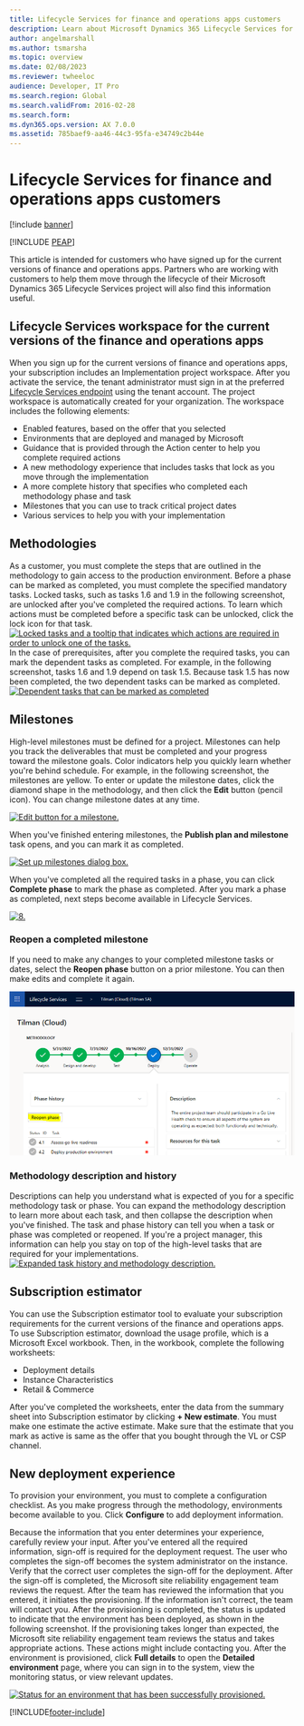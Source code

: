 ```yaml
---
title: Lifecycle Services for finance and operations apps customers
description: Learn about Microsoft Dynamics 365 Lifecycle Services for finance and operations apps customers, including methodologies and milestones.
author: angelmarshall
ms.author: tsmarsha
ms.topic: overview
ms.date: 02/08/2023
ms.reviewer: twheeloc
audience: Developer, IT Pro
ms.search.region: Global
ms.search.validFrom: 2016-02-28
ms.search.form:
ms.dyn365.ops.version: AX 7.0.0
ms.assetid: 785baef9-aa46-44c3-95fa-e34749c2b44e
---
```


# Lifecycle Services for finance and operations apps customers

[!include [banner](../includes/banner.md)]


[!INCLUDE [PEAP](../../../includes/peap-3.md)]

This article is intended for customers who have signed up for the current versions of finance and operations apps. Partners who are working with customers to help them move through the lifecycle of their Microsoft Dynamics 365 Lifecycle Services project will also find this information useful. 

## Lifecycle Services workspace for the current versions of the finance and operations apps

When you sign up for the current versions of finance and operations apps, your subscription includes an Implementation project workspace. After you activate the service, the tenant administrator must sign in at the preferred [Lifecycle Services endpoint](../deployment/deployment-options-geo.md#supported-geographies-and-endpoints) using the tenant account. The project workspace is automatically created for your organization. The workspace includes the following elements:

-   Enabled features, based on the offer that you selected
-   Environments that are deployed and managed by Microsoft
-   Guidance that is provided through the Action center to help you complete required actions
-   A new methodology experience that includes tasks that lock as you move through the implementation
-   A more complete history that specifies who completed each methodology phase and task
-   Milestones that you can use to track critical project dates
-   Various services to help you with your implementation

## Methodologies
As a customer, you must complete the steps that are outlined in the methodology to gain access to the production environment. Before a phase can be marked as completed, you must complete the specified mandatory tasks. Locked tasks, such as tasks 1.6 and 1.9 in the following screenshot, are unlocked after you've completed the required actions. To learn which actions must be completed before a specific task can be unlocked, click the lock icon for that task. [![Locked tasks and a tooltip that indicates which actions are required in order to unlock one of the tasks.](./media/1-1024x622.jpg)](./media/1.jpg) In the case of prerequisites, after you complete the required tasks, you can mark the dependent tasks as completed. For example, in the following screenshot, tasks 1.6 and 1.9 depend on task 1.5. Because task 1.5 has now been completed, the two dependent tasks can be marked as completed. [![Dependent tasks that can be marked as completed](./media/7.jpg)](./media/7.jpg)

## Milestones
High-level milestones must be defined for a project. Milestones can help you track the deliverables that must be completed and your progress toward the milestone goals. Color indicators help you quickly learn whether you're behind schedule. For example, in the following screenshot, the milestones are yellow. To enter or update the milestone dates, click the diamond shape in the methodology, and then click the **Edit** button (pencil icon). You can change milestone dates at any time. 

[![Edit button for a milestone.](./media/4-1024x619.jpg)](./media/4.jpg) 

When you've finished entering milestones, the **Publish plan and milestone** task opens, and you can mark it as completed. 

[![Set up milestones dialog box.](./media/5.jpg)](./media/5.jpg) 

When you've completed all the required tasks in a phase, you can click **Complete phase** to mark the phase as completed. After you mark a phase as completed, next steps become available in Lifecycle Services. 

[![8.](./media/8.jpg)](./media/7.jpg)

### Reopen a completed milestone
If you need to make any changes to your completed milestone tasks or dates, select the **Reopen phase** button on a prior milestone. You can then make edits and complete it again.

[![Screenshot of the Phase history and the Reopen phase button.](./media/lcs-reopenphase.png)](./media/lcs-reopenphase.png)

### Methodology description and history

Descriptions can help you understand what is expected of you for a specific methodology task or phase. You can expand the methodology description to learn more about each task, and then collapse the description when you've finished. The task and phase history can tell you when a task or phase was completed or reopened. If you're a project manager, this information can help you stay on top of the high-level tasks that are required for your implementations. [![Expanded task history and methodology description.](./media/2.jpg)](./media/2.jpg)

## Subscription estimator
You can use the Subscription estimator tool to evaluate your subscription requirements for the current versions of the finance and operations apps. To use Subscription estimator, download the usage profile, which is a Microsoft Excel workbook. Then, in the workbook, complete the following worksheets:

-   Deployment details
-   Instance Characteristics
-   Retail & Commerce

After you've completed the worksheets, enter the data from the summary sheet into Subscription estimator by clicking **+ New estimate**. You must make one estimate the active estimate. Make sure that the estimate that you mark as active is same as the offer that you bought through the VL or CSP channel.

## New deployment experience
To provision your environment, you must to complete a configuration checklist. As you make progress through the methodology, environments become available to you. Click **Configure** to add deployment information. 



Because the information that you enter determines your experience, carefully review your input. After you've entered all the required information, sign-off is required for the deployment request. The user who completes the sign-off becomes the system administrator on the instance. Verify that the correct user completes the sign-off for the deployment. After the sign-off is completed, the Microsoft site reliability engagement team reviews the request. After the team has reviewed the information that you entered, it initiates the provisioning. If the information isn't correct, the team will contact you. After the provisioning is completed, the status is updated to indicate that the environment has been deployed, as shown in the following screenshot. If the provisioning takes longer than expected, the Microsoft site reliability engagement team reviews the status and takes appropriate actions. These actions might include contacting you. After the environment is provisioned, click **Full details** to open the **Detailed environment** page, where you can sign in to the system, view the monitoring status, or view relevant updates. 

[![Status for an environment that has been successfully provisioned.](./media/12.jpg)](./media/12.jpg)


[!INCLUDE[footer-include](../../../includes/footer-banner.md)]

